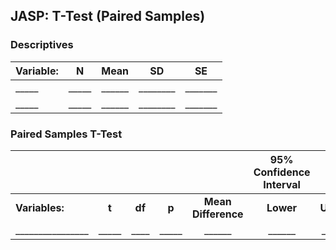 ## JASP: T-Test (Paired Samples)

### Descriptives

|Variable:|N|Mean|SD|SE|
| :- | :-: | :-: | :-: | :-: |
|\_\_\_\_\_|\_\_\_\_\_|\_\_\_\_\_\_|\_\_\_\_\_\_\_\_|\_\_\_\_\_\_\_|
|\_\_\_\_\_|\_\_\_\_\_|\_\_\_\_\_\_|\_\_\_\_\_\_\_\_|\_\_\_\_\_\_\_|

### Paired Samples T-Test

||||||95% Confidence Interval|||
| :- | :-: | :-: | :-: | :-: | :-: | :-: | :-: |
|**Variables:**|**t**|**df**|**p**|**Mean Difference**|**Lower**|**Upper**|**Cohen’s d**|
|\_\_\_\_\_\_\_\_\_\_\_\_\_\_\_\_|\_\_\_\_\_|\_\_\_\_|\_\_\_\_\_|\_\_\_\_\_\_|\_\_\_\_\_\_|\_\_\_\_\_\_|\_\_\_\_\_\_|

